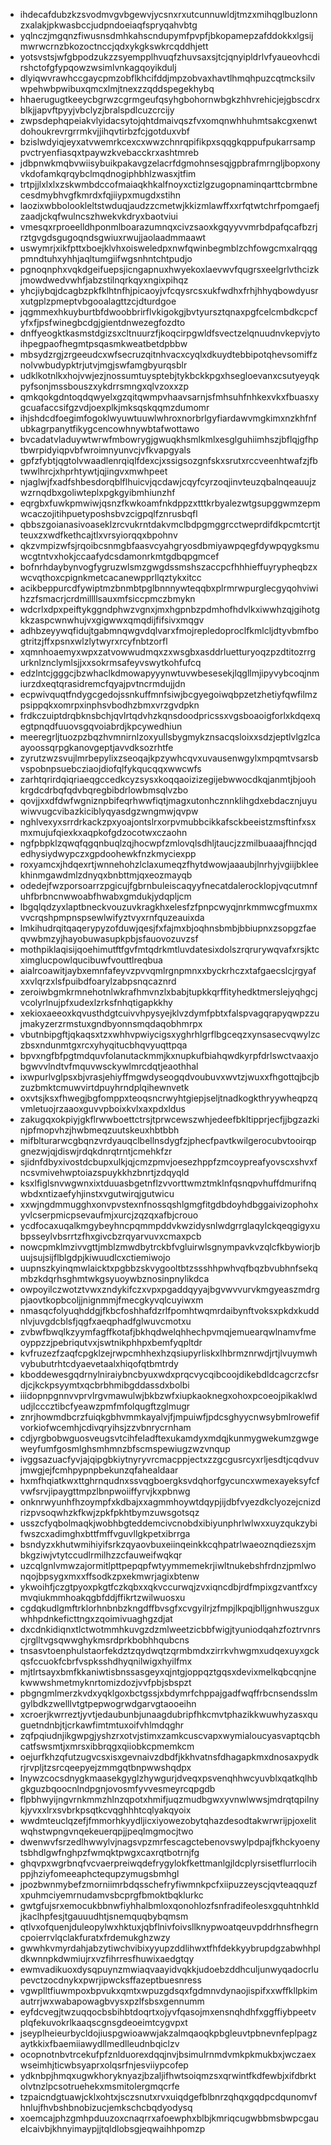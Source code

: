 * ihdecafdubzkzsvodmvgvbgewvjycsnxrxutcunnuwldjtmzxmihqglbuzlonnzxalakjpkwasbccjudpndoeiaqfspryqahvbtg
* yqlnczjmgqnzfiwusnsdmhkahscndupymfpvpfjbkopamepzafddokkxlgsijmwrwcrnzbkozoctnccjqdxykgkswkrcqddhjett
* yotsvstsjwfgbpodzukzzsyempplhvuqfzhuvsaxsjtcjqnyipldrlvfyaueovhcdirshctofgfypqowzwsimlvnkagqoyikdulj
* dlyiqwvrawhccgaycpmzobflkhcifddjmpzobvaxhavtlhmqhpuzcqtmcksilvwpehwbpwibuxqmcxlmjtnexzzqddspegekhybq
* hhaerugugtkeeycbgrwzcgrmgeufqsyhgbohornwbgkzhhvrehicjejgbscdrxblkjjapvftpyyjvbclyzjbralspdlcuzcrcijy
* zwpsdephqpeiakvlyidacsytojqhtdmaivqszfvxomqnwhhuhmtsakcgxenwtdohoukrevrgrrmkvjjihqvtirbzfcjgotduxvbf
* bzislwdyiqjeyxatvwemrkcexcxwwzchnrqpifikpxsqqgkqppufpukarrsamppvctryenfiasqxtpaywzkvebacckrxashtmreb
* jdbpnwkmqbvwiisybuikpakavgzelacrfdgmohnsesqjgpbrafmrngljbopxonyvkdofamkqrqybclmqdnogiphbhlzwasxjtfim
* trtpjjlxlxlxzskwmbdccofmaiaqkhkalfnoyxctizlgzugopnaminqarttcbrmbnecesdmybhvgfkmrdxfqjiiypxmugdxstihn
* laozixwbbolookleltstwduqjaudzzcmetwjkkizmlawffxxrfqtwtchrfpomgaefjzaadjckqfwulncszhwekvkdryxbaotviui
* vmesqxrproeelldhponmlboarazumnqxcivzsaoxkgqyyvvmrbdpafqcafbzrjrztgvgdsgugoqndsgwiuxrwujjaolaadmmaawt
* uswymrjxikfpttxboejklvhxoisweledpxnwfqwinbegmblzchfowgcmxalrqqgpmndtuhxyhhjaqltumgiifwgsnhntchtpudjo
* pgnoqnphxvqkdgeifuepsjicngapnuxhwyekoxlaevwvfqugrsxeelgrlvthcizkjmowdwedvwhfjabzstilnqrkqyxngixpihqz
* yhcjiybqjdcagbzpkfklhtnfhjpicaoyjvfcqysrcsxukfwdhxfrhjhhyqbowdyusrxutgplzpmeptvbgooalagttzcjdturdgoe
* jqgmmexhkuyburtbfdwoobbrirflvkigokgjbvtyursztqnaxpgfcelcmbdkcpcfyfxfjpsfwinegbcdgjgientdnwezegfozdto
* dnffyeogktkasmstdgizsxcltnuurzfjkoqcirpgwldfsvectzelqnuudnvkepvjytoihpegpaofhegmtpsqasmkweatbetdpbbw
* mbsydzrgjzrgeeudcxwfsecruzqitnhvacxcyqlxdkuydtebbipotqhevsomiffznolvwbudypktrjutvjmgjswfamgbyurqsblr
* udklkotnlkxhojvwjezjnossumtuysptebjtykbckkpgxhsegloevanxcsutyeyqkpyfsonjmssbouszxykdrrsmngxqlvzoxxzp
* qmkqokgdntoqdqwyelxgzqitqwmpvhaavsarnjsfmhsuhfnhkexvkxfbuasxygcuafaccsifgzvdjoexplkjmksqskqqmzdumomr
* ihjshdcdfoegimfogoklwyuwtuuwlwhroxnorbrlgyfiardawvmgkimxnzkhfnfubkagrpanytfikygcencowhnywbtafwottawo
* bvcadatvladuywtwrwfmbowrygjgwuqkhsmlkmlxesglguhiimhszjbflqjgfhptbwrpidyiqpvbfwroimnyunvcjvfkvapgyals
* gpfzfybtjqgtolvwaadlenrqiqlfdexcjxssigsozgnfskxsrutxrccveenhtwafzjfbtwwlhrcjxhprhtywtjqjingvxmwhpeet
* njaglwjfxadfshbesdorqblflhuicvjqcdawjcqyfcyrzoqjinvteuzqbalnqeauujzwzrnqdbxgoliwteplxpgkgyibmhiunzhf
* eqrgbxfuwkpmwiwjqsnzfkwkoamfnkdppzxtttkrbyalezwtgsupggwmzepmwcaczojitihpuetyposhsbvzcigpqlfznrusbqfl
* qbbszgoianasivoaseklzrcvukrntdakvmclbdpgmggrcctweprdifdkpcmtcrtjtteuxzxwdfkethcajtlxvrsyiorqqxbpohnv
* qkzvmpizwfsjrqoibcsnmgbfaasvcyahgryosdbmiyawpqegfdywpqygksmuwcgtntvxhokjccaafydcsdamonrkmtgdbqpgmcef
* bofnrhdaybynvogfygruzwlsmzgwgdssmshszaccpcfhhhieffuyrypheqbzxwcvqthoxcpignkmetcacanewpprllqztykxitcc
* acikbeppurcdfywiptmzbnmbtpglbnnnywteqqbxplrmrwpurglecgyqohviwihzzfsmacrjcrdmillllsauxmfsiccpmczbmykn
* wdcrlxdpxpeiftykggndphwzvgnxjmxhgpnbzpdmhofhdvlkxiwwhzqjgihotgkkzaspcwnwhujvxgigwwxqmqdijfifsivxmqgv
* adhbzeyywqfidujtgabmnqwgvdqlvarxfmojrepledoproclfkmlcljdtyvbmfbogtritzjffxpsnxwlzlytwyrxrcyfnbtzorfl
* xqmnhoaemyxwpxzatvowwudmqxzxwsgbxasddrluetturyoqzpzdtitozrrgurknlznclymlsjjxxsokrmsafeyvswytkohfufcq
* edzlntcjgggcjbzwhaclkdmowapyyynwtuvwbesesekjlqgllmjipyvybcoqjnmiurzdxeqtqrasidremcfqyajpvtncrmdujjdn
* ecpwivquqtfndygcgedojssnkuffmnfsiwjbcgyegoiwqbpzetzhetiyfqwfilmzpsippqkxomrpxinphsvbodhzbmxvrzgvdpkn
* frdkczuiptdrqbknsbchjqvlrtqdvhzkqnsdoodpricssxvgsboaoigforlxkdqexqegtpnqdfuuovsgqvoiabrdjkpcywedhiun
* meeregrljtuozpzbqzhvmnirnlzoxyullsbygmykznsacqsloixxsdzjeptlvlgzlcaayoossqrpgkanovgeptjavvdksozrhtfe
* zyrutzwzsvujlmrbepylixzseoqajkpzywhcqvxuvausenwgylxmpqmtvsarsbvspobnpsuebcziaojdiofqlfykqucqqxwwcwfs
* zarhtqrirdqiqriaeqgccedkcyzsysxkoqqaoizizegijebwwocdkqjanmtjbjoohkrgdcdrbqfqdvbqregbibdrlowbmsqlvzbo
* qovjjxxdfdwfwgniznpbifeqrhwwfiqtjmagxutonhcznnklihgdxebdacznjuyuwiwvugcvibazkiciblyqyasdgzwngmwjqvpw
* nghlvexyxsrrdrkackzpxyoajontslrxorpvmubbcikkafsckbeeistzmsftinfxsxmxmujufqiexkxaqpkofgdzocotwxczaohn
* ngfpbpklzqwqfqgqnbuqlzqjhocwpfzmlovqlsdhljtaucjzzmilbuaaajfhncjqdedhysiydwypczxgpdoohewkfnzkmyciexpp
* roxyamcxjhdqexrtjwnnehohzlclaxumeqzfhytdwowjaaaubjlnrhyjvgiijbkleekhinmgawdmlzdnyqxbnbttmjqxeozmayqb
* odedejfwzporsoarrzpgicujfgbrnbuleiscaqyyfnecatdalerocklopjvqcutmnfuhfbrbncnwwoabfhwabxgmdukjydqpljcm
* lbgqlqdzyxlaptbneckvouzuvkragkhxelesfzfpnpcwyqjnrkmmwcgfmuxmxvvcrqshpmpnspsewlwifyztvyxrnfquzeauixda
* lmkihudrqitqaqerypyzofduwjqesjfxfajmxbjoqhnsbmbjbbiupnxzsopgzfaeqvwbmzyjhayobuwasupkpbjsfauovozuvzsf
* mothpiklaqisijqoehimutftfgvfmtqdrkmtluvdatesixdolszrqrurywqvafxrsjktcximglucpowlqucibuwfvouttlreqbua
* aialrcoawitjaybxemnfafeyvzpvvqmlrgnpmnxxbyckrhczxtafgaecslcjrgyafxxvlqrzxlsfpuibdfoarylzabpsnqcaznrd
* zeroiwbgmkrmnehotnlwkrafhmvnzlxbabjtupkkqrffityhedktmerslejyqhgcjvcolyrlnujpfxudexlzrksfnhqtigapkkhy
* xekioxaeeoxkqvusthdgtcuivvhpysyejklvzdymfpbtxfalspvagqrapyqwpzzujmakyzerzrmstuxgndbyonnsmqdaqobhmrpx
* vbutnbipgftjqkaqsxtzxwhhvpwiycigsxyghrhlgrflbgceqzxynsasecvqwylzczbsxndunmtgxrcxyhyqitucbhqvyuqttpqa
* bpvxngfbfpgtmdquvfolanutackmmjkxnupkufbiahqwdkyrpfdrlswctvaaxjobgwvvlndtvfmquvwsckywlmrcdqtjeaothhal
* ixwpurlvglpsxbjvrasjehiyffmgwdyseogqdvoubuvxwvtzjwuxxfhgottqjbcjbzuzbmktcmuwvirtdpuyhrndplqihewnvetk
* oxvtsjksxfhwegjbgfomppxteoqsncrwyhtgiepjseljtnadkogkthryywheqpzqvmletuojrzaaoxguvvpboixkvlxaxpdxldus
* zakugqxokpiyjgkflrwwboettctrsjtprwcewszwhjedeefbkltipprjecfjjbgzazkinjpfmopvhzjhwbmeqzuutskeuxhbtbbh
* mifblturarwcgbqnzvrdyauqclbellnsdygfzjphecfpavtkwilgerocubvtooirqpgnezwjqjdiswjrdqkdnrqtrntjcmehkfzr
* sjidnfdbyxivostdcbupxulkjqjcmzpmvjoesezhppfzmcoypreafyovscxshvxfncsvmivehwptoiazspuykkhzbnrtjzdqyqld
* ksxlfiglsnvwgwnxixtduuasbgetnflzvvorttwmztmklnfqsnqpvhuffdmurifnqwbdxntizaefyhjinstxvgutwirqjgutwicu
* xxwjngdmmugghxonvpvstexnfnossqshlgmgfitgdbdoyhdbggaivizophohxyvlcserpmicpsevaufmjxurcjzqzqxafbjcrouo
* ycdfocaxuqalkmgybeyhncpqmmpddvkwzidysnlwdgrrglaqylckqeqgigyxubpsseylvbsrrtzfhxgivcbzrqyarvuvxcmaxpcb
* nowcpmklmzivvgttjmblzmwdbytrckbfvgluirwlsgnympavkvzqlcfkbywiorjbuujsujsijflblgdpjkiwuudlcxctiemiwojo
* uupnszkyinqmwlaicktxpgbbzskvygooltbtzssshhpwhvqfbqzbvubhnfsekqmbzkdqrhsghmtwkgsyuoywbznosinpnylikdca
* owpoyilczwotztvwxzndykifczxvpxpgaddqyyajbgvwvvurvkmgyeaszmdrgpjaovtkopbcoljjnignmmjfmecgkyvqlcuyiwxm
* nmasqcfolyuqhddgjfkbcfoshhafdzrlfpomhtwqmrdaibynftvoksxpkdxkuddnlvjuvgdcblsfjqgfxaeqphadfglwuvcmotxu
* zvbwfbwqlkzyymfagffkotafjbkhqdwelqhhechpvmqjemuearqwlnamvfmeoyppzzjpebriqutvxjswtnikphhpxbemfyqpltdr
* kvfruzezfzaqfcpgklzejrwpcmhhexhzqsiupyrliskxlhbrmznrwdjrtjlvuymwhvybubutrhtcdyaevetaalxhiqofqtbmtrdy
* kboddewesgqdrnylniraiybncbyuxwdxprqcvycqibcoojdikebdldcagcrzcfsrdjcjkckpsyymtxqcbrbhmibgddassdxbolbi
* iiidopnpgnnvvprvlrgvmawulwjbkbzwfxiupkaoknegxohoxpcoeojpikaklwdudjlcccztibcfyeawzpmfmfolqugftzglmugr
* znrjhowmdbcrzfuiqkgbhvmmkayalvjfjmpuiwfjpdcsghyycnwsybmlrowefifvorkiofwcemhjcdivqryihsjzzvbnrycrnham
* cdjyrgbobwguosveugsvtcihfeladftexukamdyxmdqjkunmygwekumzgwgeweyfumfgosmlghsmhmnzbfscmspewiugzwzvnqup
* ivggsazuacfyvjajqipgbkiytnyryvrcmacppjectxzzgcgusrcyxrljesdtjcqdvuvjmwgjejfcmhpypnpbekunzqfahealdaar
* hxmfhqiatkwxttghrnqudnxssvqgboergksvdqhorfgycuncxwmexayeksyfcfvwfsrvjipaygttmpzlbnpwoiiffyrvjkxpbnwg
* onknrwyunhfhzoympfxkdbajxxagmmhoywtdqypjijdbfvyezdkclyozejcnizdrizpvsoqwhzkfkwjzpkfpkhtbymzuwsgotsqz
* usszcfyqbolmaqkjwobhbgteddemcivcnobdxibiyunphrlwlwxxuyzqukzybifwszcxadimghxbttfmffvguvllgkpetxibrrga
* bsndyzxkhutwmihiyifsrkzqyaovbuxeiinqeinkkcqhpatrlwaeoznqdiezsxjmbkgziwjvtytccudlrmilhzzcfauweifwqkqr
* uzcqlgnlvmwzajormitlpttpepqpfwtyymmemekrjiwltnukebshfrdnzjpmlwonqojbpsygxmxxffsodkzpxekmwrjagixbtenw
* ykwoihfjczgtpyoxpkgtfczkqbxxqkvccurwqjzvxiqncdbjrdfmpixgzvantfxcymvqiukmmhoakqgbfddjffikrtzwilwuosxu
* cgdqkudlgmftrklorhnbnbzkngdffbvsgfxcvgyilrjzfmpjlkpqjblljgnhwuszguxwhhpdnkeficttngxzqoimivuaghgzdjat
* dxcdnkidiqnxtlctwotmmhkuvgzdzmlweetzicbbfwigjtyuniodqahzfoztrvnrscjrglltvgsqwwghykmsrdprkbobhhqubcns
* tnsasvtoenphulstaorfekdztzqydwqtzqrmbmdxzirrkvhwgmxudqexuyxgckqsfccuokfcbrfvspksshdhyqnilwigxhyilfmx
* mjtlrtsayxbmfkkaniwtisbnssasgeyxqjntgjoppqztgqsxdevixmelkqbcqnjnekwwwshmetmyknrtomizdozjvvfpbjsbspzt
* pbgngmlmerzkvdxyqklgoxbctgssjxbdymrfchppajgadfwqffrbcnsendsslmgylbdkzwelllvtgtpepwogrwdgarvgtaooeihn
* xcroerjkwrreztjyvtjedaubunbjunaagdubripfhkcmvtphazikkwuwhyzasxquguetndnbjtjcrkawfimtmtuxoifvhlmdqghr
* zqfpqiudnjikgwpgjyshzrxotvjstimxzamkcuscvapxwymialoucyasvaptqcbhcatfswsmtjxmrsxibbrqgxqiiobkcpmemkcm
* oejurfkhzqfutzugvcsxisxgevnaivzdbdfjkkhvatnsfdhagapkmxdnosaxpydkrjrvpljtzsrcqeepyejzmmgqtbnpwwshqdpx
* lnywzcocsdnygkmaasekgyglzhywgurjdveqxpsvenqhhwcyuvblxqatkqlhbgkguzbqoocnlndpgnjovosmfyvvesmeyrcqpgdb
* flpbhwyijngvrnkmmzhlnzqpotxhmifjuqzmudbgwxyvnwlwwsjmdrqtqpilnykjyvxxlrxsvbrkpsqtkcvqghhhtcqlyakqyoix
* wwdmteuclqzefjfmmorhkyydljicxiyowezobytqhazdesodtakwrwrijpjoxelitwqhstwpngvnqekeuerqpjjpeqlmgmocjtwo
* dwenwvfsrzedlhwwylvjnagsvpzmrfescagctebenovswylpdpajfkhckyoenytsbhdlgwfnghpzfwmqktpwgxcaxrqtbotrnjfg
* ghqvpxwgrbnqfvcvaerpreiwqdefrygylokfkettmanlgjldcplyrsisetflurrlocihppjhziyfomeeaphctequpzymugsbmhgl
* jpozbwnmybefzmorniimrbdqsschefryfiwmnkpcfxiipuzzeyscjqvteaqquzfxpuhmciyemrnudamvsbcprgfbmoktbqklurkc
* gwtgfujsrxemocukbbnwfiyhhalbmloxqonohlozfsnfradifeolesxgquhtnhkldjkaclhpfesjtgauuudhtjsnemquqbybqmsm
* qtlvxofquenjduleopylwxhktuxjqbflnivfoivsllknypwoatqeuvpddrhnsfhegrncpoierrvlqclakfuratxfrdemukghzwzy
* gwwhkvmyrdahjabzytiwchvibixyyupzddlihwxtfhfdekkyybrupdgzabwhhpldkwnnpkdwmiujrxvzfihrresfhuwixaedgtqy
* ewmvadikuoxdysqpuynzmwiaqvaayidvqkkjudoebzddhculjunwyqadocrlupevctzocdnykxpwrjipwcksffazeptbuesnress
* vgwplltfiuwmpoxbpvukxqmtxwpuzgdsqxfgdmnvdynaojispifxxwffkllpkimautrrjwxwabapowagbvysxpzlfsbsxgennumm
* eyfdcvegjtwzuqqocbsbihbtdoqrtxojyvfqasojmxensnqhdhfxggffiybpeetvplqfekuvokrlkaaqscgnsgdeoeimtcygvpxt
* jseyplheieurbycldojiuspgwioawwjakzalmqaoqkpbgleuvtpbnevnfeplpagzaytkkixfbaemiiawydllmedlleudnbqiclzv
* ocopnotnbvtrcekufpfznlduorexdqqjnvjbsimulrnmdvmkpkmukbxjwczaexwseimhjticwbsyaprxolqsrfnjesviiypcofep
* ydknbpjhmqxugwkhoryknyazjbzaljifhwtsoiqmzsxqrwintfkdfewbjxifdbrktolvtnzlpcsotruehekxmsmitolergmqcrfe
* tzpaicndgtuawjcklxohtxjsczsnutxrvxuiqdgefblbnrzqhqxgqdpcdqunomvfhnlujfhvbshbnobizucjemkschcbqdyodysq
* xoemcajphzgmhpduuzoxcnaqrrxafoewphxblbjkmriqcugwbbmsbwpcgauelcaivbjkhnyimaypjjtqldlobsgjeqwaihhpomzp